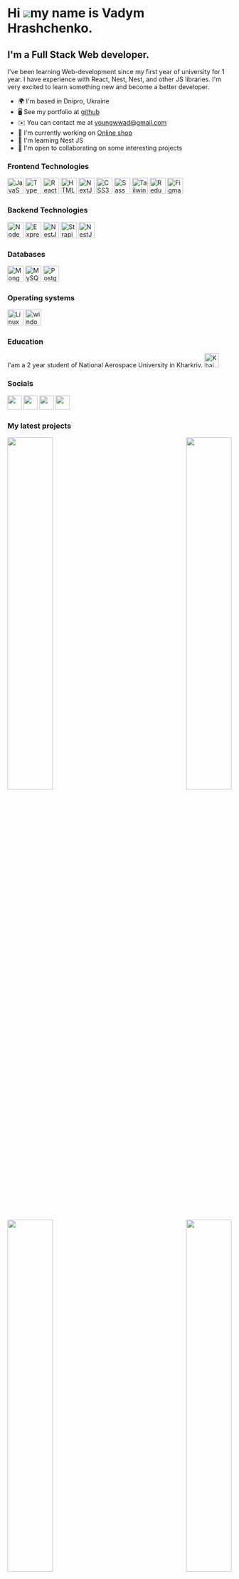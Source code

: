 Hi ![](https://user-images.githubusercontent.com/18350557/176309783-0785949b-9127-417c-8b55-ab5a4333674e.gif)my name is Vadym Hrashchenko.
==========================================================================================================================================

I'm a Full Stack Web developer.
-------------------------------

I've been learning Web-development since my first year of university for 1 year. I have experience with React, Nest, Nest, and other JS libraries. I'm very excited to learn something new and become a better developer.

* 🌍  I'm based in Dnipro, Ukraine
* 🖥️  See my portfolio at [github](http://github.com/grwadl)
* ✉️  You can contact me at [youngwwad@gmail.com](mailto:youngwwad@gmail.com)
* 🚀  I'm currently working on [Online shop](http://github.com/grwadl/mysite)
* 🧠  I'm learning Nest JS
* 🤝  I'm open to collaborating on some interesting projects

### Frontend Technologies

<p align="left">
<a href="https://developer.mozilla.org/en-US/docs/Web/JavaScript" target="_blank" rel="noreferrer"><img src="https://raw.githubusercontent.com/danielcranney/readme-generator/main/public/icons/skills/javascript-colored.svg" width="36" height="36" alt="JavaScript" /></a>
<a href="https://www.typescriptlang.org/" target="_blank" rel="noreferrer"><img src="https://raw.githubusercontent.com/danielcranney/readme-generator/main/public/icons/skills/typescript-colored.svg" width="36" height="36" alt="TypeScript" /></a>
<a href="https://reactjs.org/" target="_blank" rel="noreferrer"><img src="https://raw.githubusercontent.com/danielcranney/readme-generator/main/public/icons/skills/react-colored.svg" width="36" height="36" alt="React" /></a>
<a href="https://developer.mozilla.org/en-US/docs/Glossary/HTML5" target="_blank" rel="noreferrer"><img src="https://raw.githubusercontent.com/danielcranney/readme-generator/main/public/icons/skills/html5-colored.svg" width="36" height="36" alt="HTML5" /></a>
<a href="https://nextjs.org/docs" target="_blank" rel="noreferrer"><img src="https://raw.githubusercontent.com/danielcranney/readme-generator/main/public/icons/skills/nextjs-colored-dark.svg" width="36" height="36" alt="NextJs" /></a>
<a href="https://www.w3.org/TR/CSS/#css" target="_blank" rel="noreferrer"><img src="https://raw.githubusercontent.com/danielcranney/readme-generator/main/public/icons/skills/css3-colored.svg" width="36" height="36" alt="CSS3" /></a>
<a href="https://sass-lang.com/" target="_blank" rel="noreferrer"><img src="https://raw.githubusercontent.com/danielcranney/readme-generator/main/public/icons/skills/sass-colored.svg" width="36" height="36" alt="Sass" /></a>
<a href="https://tailwindcss.com/" target="_blank" rel="noreferrer"><img src="https://raw.githubusercontent.com/danielcranney/readme-generator/main/public/icons/skills/tailwindcss-colored.svg" width="36" height="36" alt="TailwindCSS" /></a>
<a href="https://redux.js.org/" target="_blank" rel="noreferrer"><img src="https://raw.githubusercontent.com/danielcranney/readme-generator/main/public/icons/skills/redux-colored.svg" width="36" height="36" alt="Redux" /></a>
  <a href="https://www.figma.com/" target="_blank" rel="noreferrer"><img src="https://raw.githubusercontent.com/danielcranney/readme-generator/main/public/icons/skills/figma-colored.svg" width="36" height="36" alt="Figma" /></a>

### Backend Technologies  
  
 <a href="https://nodejs.org/en/" target="_blank" rel="noreferrer"><img src="https://raw.githubusercontent.com/danielcranney/readme-generator/main/public/icons/skills/nodejs-colored.svg" width="36" height="36" alt="NodeJS" /></a>
<a href="https://expressjs.com/" target="_blank" rel="noreferrer"><img src="https://raw.githubusercontent.com/danielcranney/readme-generator/main/public/icons/skills/express-colored-dark.svg" width="36" height="36" alt="Express" /></a>
<a href="https://docs.nestjs.com/" target="_blank" rel="noreferrer"><img src="https://raw.githubusercontent.com/danielcranney/readme-generator/main/public/icons/skills/nestjs-colored.svg" width="36" height="36" alt="NestJS" /></a>
<a href="https://strapi.io/" target="_blank" rel="noreferrer"><img src="https://res.cloudinary.com/practicaldev/image/fetch/s--XsZRGi5O--/c_fill,f_auto,fl_progressive,h_320,q_auto,w_320/https://dev-to-uploads.s3.amazonaws.com/uploads/organization/profile_image/763/988af53b-5d7e-435a-98eb-dd4aff5299d2.png" width="36" height="36" alt="Strapi" /></a>
<a href="https://docs.nestjs.com/" target="_blank" rel="noreferrer"><img src="https://raw.githubusercontent.com/danielcranney/readme-generator/main/public/icons/skills/nestjs-colored.svg" width="36" height="36" alt="NestJS" /></a>
</p>

### Databases  
<a href="https://www.mongodb.com/" target="_blank" rel="noreferrer"><img src="https://raw.githubusercontent.com/danielcranney/readme-generator/main/public/icons/skills/mongodb-colored.svg" width="36" height="36" alt="MongoDB" /></a>
<a href="https://www.mysql.com/" target="_blank" rel="noreferrer"><img src="https://raw.githubusercontent.com/danielcranney/readme-generator/main/public/icons/skills/mysql-colored.svg" width="36" height="36" alt="MySQL" /></a>
<a href="https://www.postgresql.org/" target="_blank" rel="noreferrer"><img src="https://raw.githubusercontent.com/danielcranney/readme-generator/main/public/icons/skills/postgresql-colored.svg" width="36" height="36" alt="PostgreSQL" /></a>

### Operating systems
<a href="https://ubuntu.com/" target="_blank" rel="noreferrer"><img src="https://pngimg.com/uploads/linux/linux_PNG21.png" height="36" alt="Linux" /></a>
<a href="https://www.microsoft.com/en-us/windows?r=1" target="_blank" rel="noreferrer"><img src="https://upload.wikimedia.org/wikipedia/commons/thumb/5/5f/Windows_logo_-_2012.svg/1024px-Windows_logo_-_2012.svg.png" width="36" height="36" alt="windows" /></a>

### Education
I'am a 2 year student of National Aerospace University in Kharkriv. <a href="https://khai.edu/ua/" target="_blank" rel="noreferrer"><img src="https://upload.wikimedia.org/wikipedia/ru/thumb/e/e8/%D0%AD%D0%BC%D0%B1%D0%BB%D0%B5%D0%BC%D0%B0_%D0%A5%D0%90%D0%98.png/1200px-%D0%AD%D0%BC%D0%B1%D0%BB%D0%B5%D0%BC%D0%B0_%D0%A5%D0%90%D0%98.png" height="32" alt="Khai" /></a>

### Socials

<p align="left"> <a href="https://discord.com/users/daksnen#3357" target="_blank" rel="noreferrer"><img src="https://raw.githubusercontent.com/danielcranney/readme-generator/main/public/icons/socials/discord.svg" width="32" height="32" /></a> <a href="https://www.github.com/grwadl" target="_blank" rel="noreferrer"><img src="https://raw.githubusercontent.com/danielcranney/readme-generator/main/public/icons/socials/github-dark.svg" width="32" height="32" /></a> <a href="http://www.instagram.com/w6d6g6" target="_blank" rel="noreferrer"><img src="https://raw.githubusercontent.com/danielcranney/readme-generator/main/public/icons/socials/instagram.svg" width="32" height="32" /></a> <a href="https://www.linkedin.com/in/vadym-hrashchenko-15844925a" target="_blank" rel="noreferrer"><img src="https://raw.githubusercontent.com/danielcranney/readme-generator/main/public/icons/socials/linkedin.svg" width="32" height="32" /></a></p>

### My latest projects

<div width="100%" align="center"><a href="https://github.com/grwadl/mysite" align="left"><img align="left" width="45%" src="https://github-readme-stats.vercel.app/api/pin/?username=grwadl&repo=mysite&title_color=0891b2&text_color=ffffff&icon_color=0891b2&bg_color=1c1917&hide_border=true&locale=en" /></a><a href="https://github.com/grwadl/bsa-react2" align="right"><img align="right" width="45%" src="https://github-readme-stats.vercel.app/api/pin/?username=grwadl&repo=bsa-react2&title_color=0891b2&text_color=ffffff&icon_color=0891b2&bg_color=1c1917&hide_border=true&locale=en" /></a></div><br /><br /><br /><br /><br /><br /><br />

<div width="100%" align="center"><a href="https://github.com/grwadl/socialNetworkImages" align="left"><img align="left" width="45%" src="https://github-readme-stats.vercel.app/api/pin/?username=grwadl&repo=socialNetworkImages&title_color=0891b2&text_color=ffffff&icon_color=0891b2&bg_color=1c1917&hide_border=true&locale=en" /></a><a href="https://github.com/grwadl/weather-app" align="right"><img align="right" width="45%" src="https://github-readme-stats.vercel.app/api/pin/?username=grwadl&repo=weather-app&title_color=0891b2&text_color=ffffff&icon_color=0891b2&bg_color=1c1917&hide_border=true&locale=en" /></a></div>
